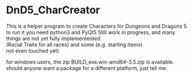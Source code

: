# DnD5_CharCreator
This is a helper program to create Characters for Dungeons and Dragons 5
to run it you need python3 and PyQt5
Still work in progress, and many things are not yet fully implementented  
(Racial Traits for all races) and some (e.g. starting items)  
not even touched yet)

for windows users, the zip BUILD_exe.win-amd64-3.5.zip is available.  
should anyone want a package for a different platform, just tell me.

